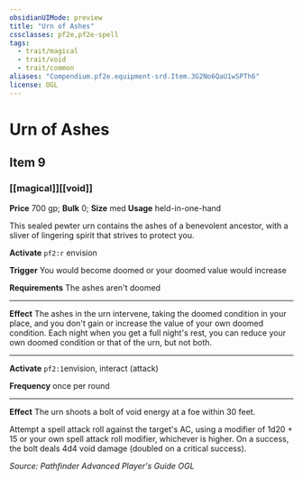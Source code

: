 ```yaml
---
obsidianUIMode: preview
title: "Urn of Ashes"
cssclasses: pf2e,pf2e-spell
tags:
  - trait/magical
  - trait/void
  - trait/common
aliases: "Compendium.pf2e.equipment-srd.Item.3G2No6QaU1wSPTh6"
license: OGL
---
```

# Urn of Ashes
## Item 9
### [[magical]][[void]]


**Price** 700 gp; 
**Bulk** 0; **Size** med
**Usage** held-in-one-hand

This sealed pewter urn contains the ashes of a benevolent ancestor, with a sliver of lingering spirit that strives to protect you.

**Activate** `pf2:r` envision

**Trigger** You would become doomed or your doomed value would increase

**Requirements** The ashes aren't doomed

* * *

**Effect** The ashes in the urn intervene, taking the doomed condition in your place, and you don't gain or increase the value of your own doomed condition. Each night when you get a full night's rest, you can reduce your own doomed condition or that of the urn, but not both.

* * *

**Activate** `pf2:1`envision, interact (attack)

**Frequency** once per round

* * *

**Effect** The urn shoots a bolt of void energy at a foe within 30 feet.

Attempt a spell attack roll against the target's AC, using a modifier of 1d20 + 15 or your own spell attack roll modifier, whichever is higher. On a success, the bolt deals 4d4 void damage (doubled on a critical success).

*Source: Pathfinder Advanced Player's Guide*
*OGL*